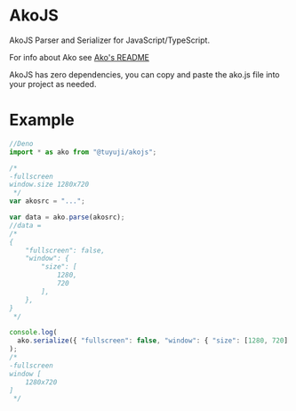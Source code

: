# AkoJS

AkoJS Parser and Serializer for JavaScript/TypeScript.

For info about Ako see
[Ako's README](https://github.com/Tuyuji/Ako/blob/main/README.md)

AkoJS has zero dependencies, you can copy and paste the ako.js file into your
project as needed.

# Example

```typescript
//Deno
import * as ako from "@tuyuji/akojs";

/*
-fullscreen
window.size 1280x720
 */
var akosrc = "...";

var data = ako.parse(akosrc);
//data =
/*
{
    "fullscreen": false,
    "window": {
        "size": [
            1280,
            720
        ],
    },
}
 */

console.log(
  ako.serialize({ "fullscreen": false, "window": { "size": [1280, 720] } }),
);
/*
-fullscreen
window [
    1280x720
]
 */
```
